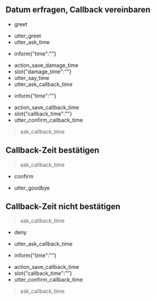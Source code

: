 ## Datum erfragen, Callback vereinbaren 
* greet
 - utter_greet
 - utter_ask_time
* inform{"time":""}
 - action_save_damage_time
 - slot{"damage_time":""}
 - utter_say_time
 - utter_ask_callback_time
* inform{"time":""}
 - action_save_callback_time
 - slot{"callback_time":""}
 - utter_confirm_callback_time
> ask_callback_time

## Callback-Zeit bestätigen
> ask_callback_time
* confirm
 - utter_goodbye
 
 ## Callback-Zeit nicht bestätigen
> ask_callback_time
* deny
 - utter_ask_callback_time
* inform{"time":""}
 - action_save_callback_time
 - slot{"callback_time":""}
 - utter_confirm_callback_time
> ask_callback_time